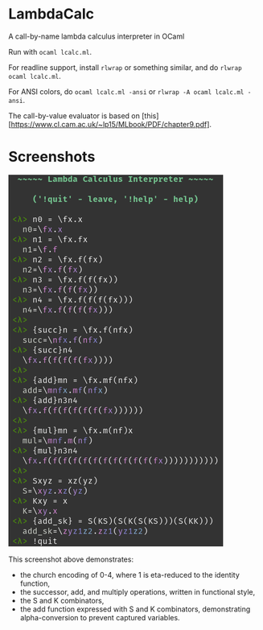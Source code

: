 # LambdaCalc
A call-by-name lambda calculus interpreter in OCaml

Run with `ocaml lcalc.ml`.

For readline support, install `rlwrap` or something similar, and do `rlwrap
ocaml lcalc.ml`.

For ANSI colors, do `ocaml lcalc.ml -ansi` or `rlwrap -A ocaml lcalc.ml -ansi`.

The call-by-value evaluator is based on
[this][https://www.cl.cam.ac.uk/~lp15/MLbook/PDF/chapter9.pdf].

# Screenshots

![screenshot](res/scrot.png)

This screenshot above demonstrates:

 * the church encoding of 0-4, where 1 is eta-reduced to the identity function,
 * the successor, add, and multiply operations, written in functional style,
 * the S and K combinators,
 * the add function expressed with S and K combinators, demonstrating
   alpha-conversion to prevent captured variables.
